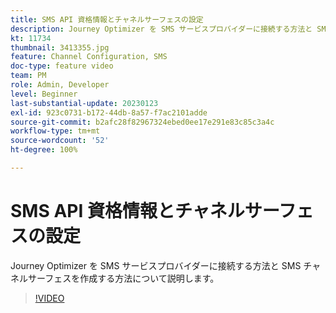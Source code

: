 ```yaml
---
title: SMS API 資格情報とチャネルサーフェスの設定
description: Journey Optimizer を SMS サービスプロバイダーに接続する方法と SMS チャネルサーフェスを作成する方法について説明します。
kt: 11734
thumbnail: 3413355.jpg
feature: Channel Configuration, SMS
doc-type: feature video
team: PM
role: Admin, Developer
level: Beginner
last-substantial-update: 20230123
exl-id: 923c0731-b172-44db-8a57-f7ac2101adde
source-git-commit: b2afc28f82967324ebed0ee17e291e83c85c3a4c
workflow-type: tm+mt
source-wordcount: '52'
ht-degree: 100%

---
```


# SMS API 資格情報とチャネルサーフェスの設定

Journey Optimizer を SMS サービスプロバイダーに接続する方法と SMS チャネルサーフェスを作成する方法について説明します。

>[!VIDEO](https://video.tv.adobe.com/v/3413355?quality=12&learn=on)
